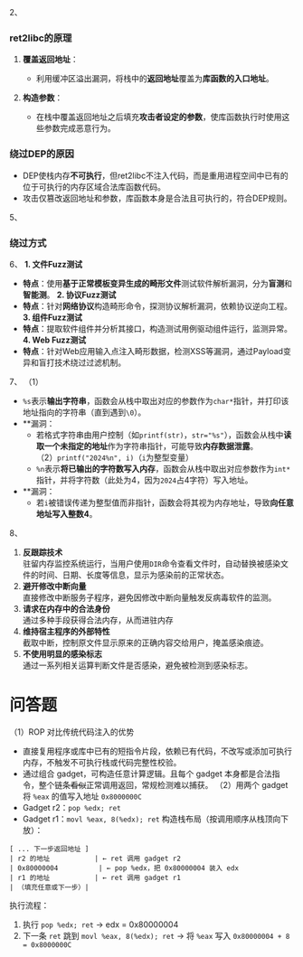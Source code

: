 2、
### **ret2libc的原理**
1. **覆盖返回地址**：
    - 利用缓冲区溢出漏洞，将栈中的**返回地址**覆盖为**库函数的入口地址**。
        
2. **构造参数**：
    - 在栈中覆盖返回地址之后填充**攻击者设定的参数**，使库函数执行时使用这些参数完成恶意行为。
        

### **绕过DEP的原因**

- DEP使栈内存**不可执行**，但ret2libc不注入代码，而是重用进程空间中已有的位于可执行的内存区域合法库函数代码。
- 攻击仅篡改返回地址和参数，库函数本身是合法且可执行的，符合DEP规则。

5、
### **绕过方式**


6、
 **1. 文件Fuzz测试**
- **特点**：使用**基于正常模板变异生成的畸形文件**测试软件解析漏洞，分为**盲测**和**智能测**。
 **2. 协议Fuzz测试**
- **特点**：针对**网络协议**构造畸形命令，探测协议解析漏洞，依赖协议逆向工程。
 **3. 组件Fuzz测试**
- **特点**：提取软件组件并分析其接口，构造测试用例驱动组件运行，监测异常。
**4. Web Fuzz测试**
- **特点**：针对Web应用输入点注入畸形数据，检测XSS等漏洞，通过Payload变异和盲打技术绕过过滤机制。

7、
（1）
  - `%s`表示**输出字符串**，函数会从栈中取出对应的参数作为`char*`指针，并打印该地址指向的字符串（直到遇到`\0`）。  
- **漏洞：  
  - 若格式字符串由用户控制（如`printf(str)`，`str="%s"`），函数会从栈中**读取一个未指定的地址**作为字符串指针，可能导致**内存数据泄露**。  
（2）`printf("2024%n", i)`（`i`为整型变量）
  - `%n`表示**将已输出的字符数写入内存**，函数会从栈中取出对应参数作为`int*`指针，并将字符数（此处为4，因为`2024`占4字符）写入地址。 
- **漏洞：  
  - 若`i`被错误传递为整型值而非指针，函数会将其视为内存地址，导致**向任意地址写入整数4**。  


8、
1. **反跟踪技术**  
   驻留内存监控系统运行，当用户使用`DIR`命令查看文件时，自动替换被感染文件的时间、日期、长度等信息，显示为感染前的正常状态。
2. **避开修改中断向量**  
   直接修改中断服务子程序，避免因修改中断向量触发反病毒软件的监测。
3. **请求在内存中的合法身份**  
   通过多种手段获得合法内存，从而进驻内存
 4. **维持宿主程序的外部特性**  
    截取中断，控制原文件显示原来的正确内容交给用户，掩盖感染痕迹。
 5. **不使用明显的感染标志**  
    通过一系列相关运算判断文件是否感染，避免被检测到感染标志。


# 问答题

（1）ROP 对比传统代码注入的优势
- 直接复用程序或库中已有的短指令片段，依赖已有代码，不改写或添加可执行内存，不触发不可执行栈或代码完整性校验。
- 通过组合 gadget，可构造任意计算逻辑。且每个 gadget 本身都是合法指令，整个链条~~看似~~正常调用返回，常规检测难以捕获。
（2）用两个 gadget 将 `%eax` 的值写入地址 `0x8000000C`
- Gadget r2：`pop %edx; ret`
- Gadget r1：`movl %eax, 8(%edx); ret`
构造栈布局（按调用顺序从栈顶向下放）：
```
[ ... 下一步返回地址 ]  
| r2 的地址           | ← ret 调用 gadget r2  
| 0x80000004          | ← pop %edx，把 0x80000004 装入 edx  
| r1 的地址           | ← ret 调用 gadget r1  
| （填充任意或下一步）|  
```
执行流程：
1. 执行 `pop %edx; ret` → edx = 0x80000004
2. 下一条 `ret` 跳到 `movl %eax, 8(%edx); ret` → 将 `%eax` 写入 `0x80000004 + 8 = 0x8000000C`
    
